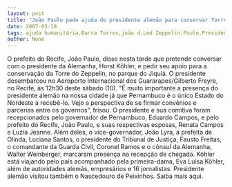 ```yaml
---
layout: post
title: "João Paulo pede ajuda do presidente alemão para conservar Torre do Zeppelin"
date: 2007-03-10
tags: ajuda humanitária,Barra Torres,joão d,Led Zeppelin,Paulo,Presidente
author: None
---
```

O prefeito do Recife, João Paulo, disse nesta tarde que pretende conversar com o presidente da Alemanha, Horst Köhler, e pedir seu apoio para a conservação da Torre do Zeppelin, no parque do Jiquiá. O presidente desembarcou no Aeroporto Internacional dos Guararapes/Gilberto Freyre, no Recife, às 12h30 deste sábado (10). 
\"É muito importante a presença do presidente alemão na nossa cidade já que Pernambuco é o único Estado do Nordeste a recebê-lo. Vejo a perspectiva de se firmar convênios e parcerias entre os governos”, frisou. 
O presidente e sua comitiva foram recepcionados pelo governador de Pernambuco, Eduardo Campos, e pelo prefeito do Recife, João Paulo, e suas respectivas esposas, Renata Campos e Luzia Jeanne. 
Além deles, o vice-governador, João Lyra, a prefeita de Olinda, Luciana Santos, o presidente do Tribunal de Justiça, Fausto Freitas, o comandante da Guarda Civil, Coronel Ramos e o cônsul da Alemanha, Walter Weinberger, marcaram presença na recepção de chegada. 
Köhler está viajando pelo país acompanhado pela primeira-dama, Eva Luisa Köhler, além de autoridades alemãs, empresários e 16 jornalistas. 
Presidente alemão visitou também o Nascedouro de Peixinhos. Saiba mais aqui. 
